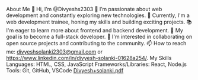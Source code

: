 About Me
👋 Hi, I’m @Divyeshs2303
👀 I’m passionate about web development and constantly exploring new technologies.
🌱 Currently, I'm a web development trainee, honing my skills and building exciting projects.
📚 I'm eager to learn more about frontend and backend development.
🎯 My goal is to become a full-stack developer.
🌟 I'm interested in collaborating on open source projects and contributing to the community.
📫 How to reach me: divyeshsolanki2303@gmail.com or https://www.linkedin.com/in/divyesh-solanki-01628a254/.
My Skills
Languages: HTML, CSS, JavaScript
Frameworks/Libraries: React, Node.js
Tools: Git, GitHub, VSCode
[Divyesh+solanki.pdf](https://github.com/user-attachments/files/16521033/Divyesh%2Bsolanki.pdf)

<!---
Divyeshs2303/Divyeshs2303 is a ✨ special ✨ repository because its `README.md` (this file) appears on your GitHub profile.
You can click the Preview link to take a look at your changes.
--->
